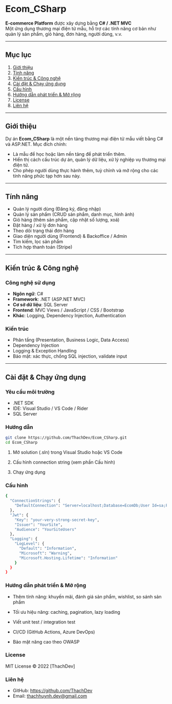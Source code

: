 # Ecom_CSharp  
**E-commerce Platform** được xây dựng bằng **C# / .NET MVC**  
Một ứng dụng thương mại điện tử mẫu, hỗ trợ các tính năng cơ bản như quản lý sản phẩm, giỏ hàng, đơn hàng, người dùng, v.v.

---

## Mục lục

1. [Giới thiệu](#giới-thiệu)  
2. [Tính năng](#tính-năng)  
3. [Kiến trúc & Công nghệ](#kiến-trúc--công-nghệ)  
4. [Cài đặt & Chạy ứng dụng](#cài-đặt--chạy-ứng-dụng)  
5. [Cấu hình](#cấu-hình)  
6. [Hướng dẫn phát triển & Mở rộng](#hướng-dẫn-phát-triển--mở-rộng)  
7. [License](#license)  
8. [Liên hệ](#liên-hệ)

---

## Giới thiệu

Dự án **Ecom_CSharp** là một nền tảng thương mại điện tử mẫu viết bằng C# và ASP.NET. Mục đích chính:

- Là mẫu để học hoặc làm nền tảng để phát triển thêm.  
- Hiển thị cách cấu trúc dự án, quản lý dữ liệu, xử lý nghiệp vụ thương mại điện tử.  
- Cho phép người dùng thực hành thêm, tuỳ chỉnh và mở rộng cho các tính năng phức tạp hơn sau này.

---

## Tính năng

- Quản lý người dùng (Đăng ký, đăng nhập)  
- Quản lý sản phẩm (CRUD sản phẩm, danh mục, hình ảnh)  
- Giỏ hàng (thêm sản phẩm, cập nhật số lượng, xoá)  
- Đặt hàng / xử lý đơn hàng  
- Theo dõi trạng thái đơn hàng  
- Giao diện người dùng (Frontend) & Backoffice / Admin  
- Tìm kiếm, lọc sản phẩm  
- Tích hợp thanh toán (Stripe)    
---

## Kiến trúc & Công nghệ

### Công nghệ sử dụng

- **Ngôn ngữ**: C#  
- **Framework**: .NET (ASP.NET MVC)  
- **Cơ sở dữ liệu**: SQL Server 
- **Frontend**: MVC Views / JavaScript / CSS / Bootstrap  
- **Khác**: Logging, Dependency Injection, Authentication  

### Kiến trúc

- Phân tầng (Presentation, Business Logic, Data Access)   
- Dependency Injection  
- Logging & Exception Handling  
- Bảo mật: xác thực, chống SQL injection, validate input  

---

## Cài đặt & Chạy ứng dụng

### Yêu cầu môi trường

- .NET SDK
- IDE: Visual Studio / VS Code / Rider  
- SQL Server  

### Hướng dẫn

```bash
git clone https://github.com/ThachDev/Ecom_CSharp.git
cd Ecom_CSharp
```
1. Mở solution (.sln) trong Visual Studio hoặc VS Code

2. Cấu hình connection string (xem phần Cấu hình)

3. Chạy ứng dụng

### Cấu hình
```bash
{
  "ConnectionStrings": {
    "DefaultConnection": "Server=localhost;Database=EcomDb;User Id=sa;Password=YourPassword;TrustServerCertificate=True;"
  },
  "Jwt": {
    "Key": "your-very-strong-secret-key",
    "Issuer": "YourSite",
    "Audience": "YourSiteUsers"
  },
  "Logging": {
    "LogLevel": {
      "Default": "Information",
      "Microsoft": "Warning",
      "Microsoft.Hosting.Lifetime": "Information"
    }
  }
}
```

### Hướng dẫn phát triển & Mở rộng

- Thêm tính năng: khuyến mãi, đánh giá sản phẩm, wishlist, so sánh sản phẩm

- Tối ưu hiệu năng: caching, pagination, lazy loading

- Viết unit test / integration test

- CI/CD (GitHub Actions, Azure DevOps)

- Bảo mật nâng cao theo OWASP

### License

MIT License 
© 2022 [ThachDev]

### Liên hệ
- GitHub: https://github.com/ThachDev
- Email: thachhuynh.dev@gmail.com
